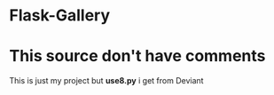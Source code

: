 # Flask-Gallery

# This source don't have comments

This is just my project but __use8.py__ i get from Deviant
